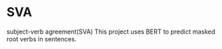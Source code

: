 # SVA
subject-verb agreement(SVA)
This project uses BERT to predict masked root verbs in sentences.

